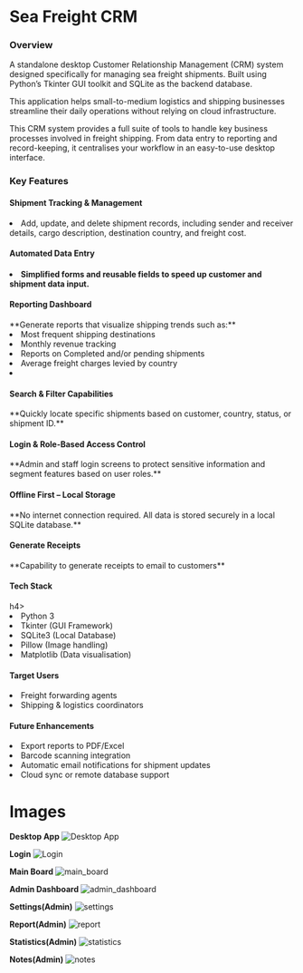 # Sea Freight CRM

**<h3>Overview</h3>**

A standalone desktop Customer Relationship Management (CRM) system designed specifically for managing sea freight shipments. 
Built using Python’s Tkinter GUI toolkit and SQLite as the backend database.

This application helps small-to-medium logistics and shipping businesses streamline their daily operations without relying on cloud infrastructure.

This CRM system provides a full suite of tools to handle key business processes involved in freight shipping. 
From data entry to reporting and record-keeping, it centralises your workflow in an easy-to-use desktop interface.

**<h3>Key Features</h3>**

<h4>Shipment Tracking & Management</h4>
<li> Add, update, and delete shipment records, including sender and receiver details, cargo description, destination country, and freight cost.</li>

<h4>Automated Data Entry<h4>
<li>Simplified forms and reusable fields to speed up customer and shipment data input.</li>

<h4>Reporting Dashboard</h4>
**Generate reports that visualize shipping trends such as:**

<li>Most frequent shipping destinations</li>

<li>Monthly revenue tracking</li>

<li>Reports on Completed and/or pending shipments</li>

<li>Average freight charges levied by country<li></li>

<h4>Search & Filter Capabilities</h4>
**Quickly locate specific shipments based on customer, country, status, or shipment ID.**

<h4>Login & Role-Based Access Control</h4>
**Admin and staff login screens to protect sensitive information and segment features based on user roles.**

<h4>Offline First – Local Storage</h4>
**No internet connection required. All data is stored securely in a local SQLite database.**

<h4>Generate Receipts</h4>
**Capability to generate receipts to email to customers**

<h4>Tech Stack</h4>h4>
<li>Python 3</li>

<li>Tkinter (GUI Framework)</li>

<li>SQLite3 (Local Database)</li>

<li>Pillow (Image handling)</li>

<li>Matplotlib (Data visualisation)</li>

<h4>Target Users</h4>
<li>Freight forwarding agents</li>

<li>Shipping & logistics coordinators</li>

<h4>Future Enhancements</h4>
<li>Export reports to PDF/Excel</li>

<li>Barcode scanning integration</li>

<li>Automatic email notifications for shipment updates</li>

<li>Cloud sync or remote database support</li>

# Images

**Desktop App**
![Desktop App](https://raw.githubusercontent.com/pth2020/SeaFreightCRM/master/src/images/desktop_app.png)

**Login**
![Login](https://raw.githubusercontent.com/pth2020/SeaFreightCRM/master/src/images/login.png)

**Main Board**
![main_board](https://raw.githubusercontent.com/pth2020/SeaFreightCRM/master/src/images/main_board.png)

**Admin Dashboard**
![admin_dashboard](https://raw.githubusercontent.com/pth2020/SeaFreightCRM/master/src/images/admin_dashboard.png)

**Settings(Admin)**
![settings](https://raw.githubusercontent.com/pth2020/SeaFreightCRM/master/src/images/settings.png)

**Report(Admin)**
![report](https://raw.githubusercontent.com/pth2020/SeaFreightCRM/master/src/images/report.png)

**Statistics(Admin)**
![statistics](https://raw.githubusercontent.com/pth2020/SeaFreightCRM/master/src/images/statistics.png)

**Notes(Admin)**
![notes](https://raw.githubusercontent.com/pth2020/SeaFreightCRM/master/src/images/notes.png)
















